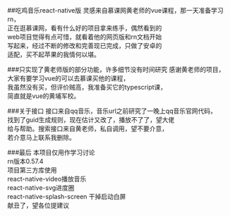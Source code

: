 ##吃鸡音乐react-native版
灵感来自慕课网黄老师的vue课程，那一天准备学习rn，  
正在逛慕课网，看有什么好的项目拿来练手，偶然看到的  
web项目觉得有点可惜，就看着他的网页版和rn文档开始  
写起来，经过不断的修改和完善现已完成，只做了安卓的  
适配，买不起苹果的我情何以堪。  

###只实现了黄老师版的部分功能，许多细节没有时间研究
感谢黄老师的项目，大家有要学习vue的可以去慕课买他的课程，  
我虽然没有买，但评价贼高，我准备买它的typescript课，  
简直就是vue的黄埔军校。

###关于接口
接口来自qq音乐，音乐url之前研究了一晚上qq音乐官网代码，  
找到了guid生成规则，现在估计又改了，播放不了了，望大佬  
给与帮助。搜索接口来自黄老师，私自调用，望不要介意，  
若介意马上联系我删除。

###最后
本项目仅用作学习讨论  
rn版本0.57.4  
项目第三方库使用  
react-native-video播放音乐  
react-native-svg进度圈  
react-native-splash-screen  干掉启动白屏  
献丑了，望各位提建议
